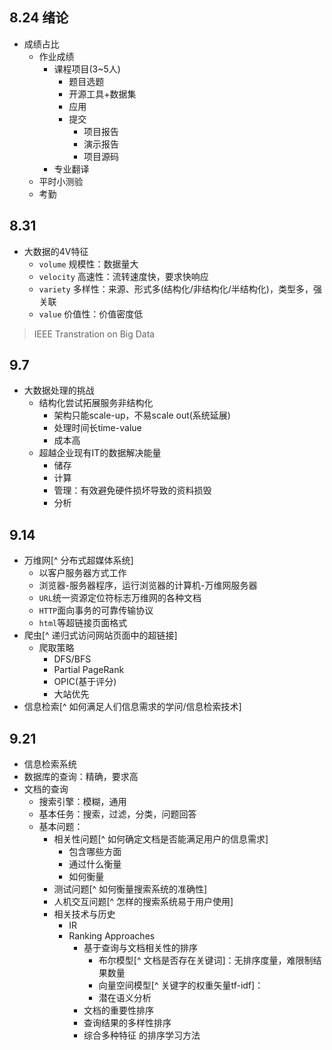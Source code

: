 ## 8.24 绪论

- 成绩占比
  - 作业成绩
    - 课程项目(3~5人)
	    - 题目选题
	    - 开源工具+数据集
	    - 应用
	    - 提交
		    - 项目报告
		    - 演示报告
		    - 项目源码
    - 专业翻译
  - 平时小测验
  - 考勤

## 8.31

- 大数据的4V特征
	- `volume` 规模性：数据量大
	- `velocity` 高速性：流转速度快，要求快响应
	- `variety` 多样性：来源、形式多(结构化/非结构化/半结构化)，类型多，强关联
	- `value` 价值性：价值密度低
> IEEE Transtration on Big Data



## 9.7

- 大数据处理的挑战
  - 结构化尝试拓展服务非结构化
    - 架构只能scale-up，不易scale out(系统延展)
    - 处理时间长time-value
    - 成本高
  - 超越企业现有IT的数据解决能量
    - 储存
    - 计算
    - 管理：有效避免硬件损坏导致的资料损毁
    - 分析

## 9.14

- 万维网[^ 分布式超媒体系统]
  - 以客户服务器方式工作
  - 浏览器-服务器程序，运行浏览器的计算机-万维网服务器
  - `URL`统一资源定位符标志万维网的各种文档
  - `HTTP`面向事务的可靠传输协议
  - `html`等超链接页面格式
- 爬虫[^ 递归式访问网站页面中的超链接]
  - 爬取策略
    - DFS/BFS
    - Partial PageRank
    - OPIC(基于评分)
    - 大站优先
- 信息检索[^ 如何满足人们信息需求的学问/信息检索技术]





## 9.21

- 信息检索系统
- 数据库的查询：精确，要求高
- 文档的查询
  - 搜索引擎：模糊，通用
  - 基本任务：搜索，过滤，分类，问题回答
  - 基本问题：
    - 相关性问题[^ 如何确定文档是否能满足用户的信息需求]
      - 包含哪些方面
      - 通过什么衡量
      - 如何衡量
    - 测试问题[^ 如何衡量搜索系统的准确性]
    - 人机交互问题[^ 怎样的搜索系统易于用户使用]
    - 相关技术与历史
      - IR
      - Ranking Approaches
        - 基于查询与文档相关性的排序
          - 布尔模型[^ 文档是否存在关键词]：无排序度量，难限制结果数量
          - 向量空间模型[^ 关键字的权重矢量tf-idf]：
          - 潜在语义分析
        - 文档的重要性排序
        - 查询结果的多样性排序
        - 综合多种特征 的排序学习方法